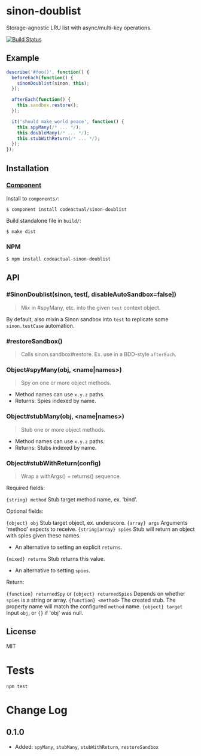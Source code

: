 # sinon-doublist

Storage-agnostic LRU list with async/multi-key operations.

[![Build Status](https://travis-ci.org/codeactual/sinon-doublist.png)](https://travis-ci.org/codeactual/sinon-doublist)

## Example

```js
describe('#foo()', function() {
  beforeEach(function() {
    sinonDoublist(sinon, this);
  });

  afterEach(function() {
    this.sandbox.restore();
  });

  it('should make world peace', function() {
    this.spyMany(/* ... */);
    this.doubleMany(/* ... */);
    this.stubWithReturn(/* ... */);
  });
});
```

## Installation

### [Component](https://github.com/component/component)

Install to `components/`:

    $ component install codeactual/sinon-doublist

Build standalone file in `build/`:

    $ make dist

### NPM

    $ npm install codeactual-sinon-doublist

## API

### #SinonDoublist(sinon, test[, disableAutoSandbox=false])

> Mix in #spyMany, etc. into the given `test` context object.

By default, also mixin a Sinon sandbox into `test` to replicate some `sinon.testCase` automation.

### #restoreSandbox()

> Calls sinon.sandbox#restore. Ex. use in a BDD-style `afterEach`.

### Object#spyMany(obj, <name|names>)

> Spy on one or more object methods.

* Method names can use `x.y.z` paths.
* Returns: Spies indexed by name.

### Object#stubMany(obj, <name|names>)

> Stub one or more object methods.

* Method names can use `x.y.z` paths.
* Returns: Stubs indexed by name.

### Object#stubWithReturn(config)

> Wrap a withArgs() + returns() sequence.

Required fields:

`{string} method` Stub target method name, ex. 'bind'.

Optional fields:

`{object} obj` Stub target object, ex. underscore.
`{array} args` Arguments 'method' expects to receive.
`{string|array} spies` Stub will return an object with spies given these names.

* An alternative to setting an explicit `returns`.

`{mixed} returns` Stub returns this value.

* An alternative to setting  `spies`.

Return:

`{function} returnedSpy` or `{object} returnedSpies` Depends on whether `spies` is a string or array.
`{function} <method>` The created stub. The property name will match the configured `method` name.
`{object} target` Input `obj`, or `{}` if 'obj' was null.

## License

  MIT

# Tests

```
npm test
```

# Change Log

## 0.1.0

* Added: `spyMany`, `stubMany`, `stubWithReturn`, `restoreSandbox`
